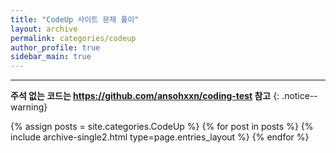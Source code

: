 ```yaml
---
title: "CodeUp 사이트 문제 풀이"
layout: archive
permalink: categories/codeup
author_profile: true
sidebar_main: true
---
```


<!-- 공백이 포함되어 있는 카테고리 이름의 경우 site.categories.['a b c'] 이런식으로! -->

***

**주석 없는 코드는 <https://github.com/ansohxxn/coding-test> 참고**
{: .notice--warning}

{% assign posts = site.categories.CodeUp %}
{% for post in posts %} {% include archive-single2.html type=page.entries_layout %} {% endfor %}